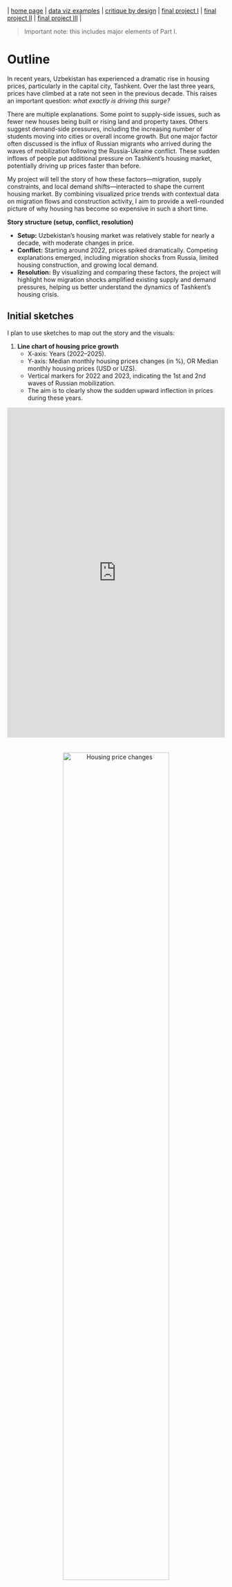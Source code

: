 | [home page](https://cmustudent.github.io/tswd-portfolio-templates/) | [data viz examples](dataviz-examples) | [critique by design](critique-by-design) | [final project I](final-project-part-one) | [final project II](final-project-part-two) | [final project III](final-project-part-three) |


> Important note: this includes major elements of Part I.

# Outline
In recent years, Uzbekistan has experienced a dramatic rise in housing prices, particularly in the capital city, Tashkent. Over the last three years, prices have climbed at a rate not seen in the previous decade. This raises an important question: *what exactly is driving this surge?*  

There are multiple explanations. Some point to supply-side issues, such as fewer new houses being built or rising land and property taxes. Others suggest demand-side pressures, including the increasing number of students moving into cities or overall income growth. But one major factor often discussed is the influx of Russian migrants who arrived during the waves of mobilization following the Russia-Ukraine conflict. These sudden inflows of people put additional pressure on Tashkent’s housing market, potentially driving up prices faster than before.  

My project will tell the story of how these factors—migration, supply constraints, and local demand shifts—interacted to shape the current housing market. By combining visualized price trends with contextual data on migration flows and construction activity, I aim to provide a well-rounded picture of why housing has become so expensive in such a short time.  

**Story structure (setup, conflict, resolution)**  
- **Setup:** Uzbekistan’s housing market was relatively stable for nearly a decade, with moderate changes in price.  
- **Conflict:** Starting around 2022, prices spiked dramatically. Competing explanations emerged, including migration shocks from Russia, limited housing construction, and growing local demand.  
- **Resolution:** By visualizing and comparing these factors, the project will highlight how migration shocks amplified existing supply and demand pressures, helping us better understand the dynamics of Tashkent’s housing crisis.  

## Initial sketches
I plan to use sketches to map out the story and the visuals:  

1. **Line chart of housing price growth**  
   - X-axis: Years (2022–2025).  
   - Y-axis: Median monthly housing prices changes (in %), OR Median monthly housing prices (USD or UZS).  
   - Vertical markers for 2022 and 2023, indicating the 1st and 2nd waves of Russian mobilization.  
   - The aim is to clearly show the sudden upward inflection in prices during these years.  

<iframe title="Recent housing price spikes in the last 3 years" aria-label="Line chart" id="datawrapper-chart-cLL6z" src="https://datawrapper.dwcdn.net/cLL6z/1/" scrolling="no" frameborder="0" style="width: 0; min-width: 100% !important; border: none;" height="762" data-external="1"></iframe><script type="text/javascript">!function(){"use strict";window.addEventListener("message",function(a){if(void 0!==a.data["datawrapper-height"]){var e=document.querySelectorAll("iframe");for(var t in a.data["datawrapper-height"])for(var r,i=0;r=e[i];i++)if(r.contentWindow===a.source){var d=a.data["datawrapper-height"][t]+"px";r.style.height=d}}})}();
</script>


<p align="center">
     <img src="https://github.com/akhamidogit/dataviz/main/Housing%20price%20changes.png" alt="Housing price changes" width="70%" style="margin: 20px 0;">
   </p>


2. **Conceptual diagram of supply and demand factors**  
   - Demand side: Population, household incomes, Russian migration.  
   - Supply side: Housing stock, cost of building materials index.  
   - This sketch will serve as a framework for explaining the competing factors and their relative contributions.  
 
<p align="center">
     <img src="https://github.com/akhamidogit/dataviz/main/Conceptual%20House%20prices.png" alt="Conceptual housing price factors" width="70%" style="margin: 20px 0;">
   </p>

> **Additional note (context on supply and demand factors):**  
   > **Demand Factors**  
   > Interest rates are a major driver of home prices. When interest rates rise, the cost of borrowing increases, which reduces financial options for potential buyers. A 1 percent increase in real interest rates can slow home price growth by about 2 percent. Conversely, low interest rates boost demand by making it easier to get a mortgage.  
   > Population growth raises competition for limited housing stock, driving up prices, especially in urban areas. Migration patterns also amplify this effect – cities like New York, Berlin, and Toronto have experienced substantial price increases due to both domestic and international migration.  
   > Rising incomes generally boost housing demand. Individuals with higher incomes can spend more, which causes prices to rise. GDP growth can boost consumer confidence, encouraging homebuyers to enter the market.  
   >   
   > **Supply Factors**  
   > Higher cost of building materials pushes up overall home prices. The National Association of Home Builders reports that rising costs of materials like lumber, steel, and aluminum significantly affect housing affordability, while global factors such as geopolitical tensions and the demand for sustainable building materials further exacerbate these costs.  
   > Land availability, especially in densely populated urban areas, constrains housing supply, driving prices upward. High population densities and stringent zoning regulations exacerbate this effect, leading to affordability challenges in many global cities.  
   > Stricter land-use regulations, such as zoning laws, directly contribute to higher housing prices by limiting supply. For instance, cities with restrictive land regulations (e.g., San Francisco) exhibit slower housing construction and more rapid price increases following demand hikes. In contrast, less regulated areas like Texas have experienced higher housing elasticity, maintaining lower housing costs over time. Bureaucratic delays in obtaining planning permissions significantly hinder the pace of housing development.  
   >   
   > Although both supply- and demand-side factors shape the housing market, their interaction leads to different real estate cycle phases: recovery, expansion, hyper-supply, and recession. Different phases feature different construction levels, rental and price trends. For instance, during the expansion phase, rental levels increase, and construction begins to catch up with demand.  



These sketches will evolve into polished Tableau/Datawrapper visuals later, but they help lock down my story’s structure and message.  

# The data
**Primary data sources**  
- **Housing prices dataset:** Monthly scraped data from *olx.uz* (Uzbekistan’s main housing listings site). The raw data contains individual listing prices. These have been cleaned and aggregated in R to calculate monthly median housing prices.  
- **Migration data:** Official statistics from *stat.uz* on inflows of foreign nationals, with special focus on Russian migrants since 2022.  
- **Supplementary data:** Construction activity, housing stock, population growth, household incomes, and government land/property taxation policies. These are macroeconomic indicators that allow us to compare demand- and supply-side influences on housing prices.  

**Usage plan**  
- The housing price dataset will form the core visualization, showing trends over the last decade.  
- Migration data will be layered in to test the “Russian inflows” hypothesis by correlating spikes in arrivals with price jumps.  
- Supplementary data will provide context for alternative explanations (population growth, limited housing stock, rising incomes, and taxation).  

| Name | URL | Description |
|------|-----|-------------|
| Housing price dataset | [2022–2024 housing prices](https://github.com/akhamidogit/dataviz/blob/main/2022_2024_housing_prices.xlsx), [2025 August housing price](https://github.com/akhamidogit/dataviz/blob/main/2025_08_housing_price.xlsx) | Monthly scraped OLX listings, cleaned and aggregated into median prices. |
| Migration statistics | (letter to get dataset sent to stat.uz – to be added) | Official data from stat.uz on inflows of foreign nationals (focus on Russians). |
| Supplementary data | stat.uz | Macroeconomic indicators: housing stock (supply fator), population growth (demand factor), household incomes (demand factor). |

# Method and medium
For my final product, I plan to use:  
- **Tableau** for interactive charts (line charts, bar charts, factor breakdowns).  
- **Datawrapper** for clean, static visuals when simplicity is best.  
- **Shorthand** to bring everything together into a narrative story with scrolling text, images, and embedded charts.  

This combination will allow me to not only present the data but also weave a clear and engaging story about housing prices in Uzbekistan—what caused them to surge, and why this matters for policymakers, students, and the public.  

## References
- Official statistics portal of Uzbekistan: [stat.uz](https://stat.uz)  
- OLX Uzbekistan housing listings: [olx.uz](https://www.olx.uz)  

## AI acknowledgements
I used AI (ChatGPT) to help fix grammar the initial structure and wording of my Part I proposal, including organizing sections, polishing language, and aligning the content with the GitHub template. The ideas, topic selection, and data sources are my own.  

